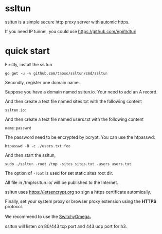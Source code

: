 # ssltun

ssltun is a simple secure http proxy server with automic https.

If you need IP tunnel, you could use https://github.com/epii1/dtun

# quick start

Firstly, install the ssltun
```
go get -u -v github.com/taoso/ssltun/cmd/ssltun
```

Secondly, register one domain name.

Suppose you have a domain named ssltun.io. Your need to add an A record.

And then create a text file named sites.txt with the following content

```
ssltun.io:
```

And then create a text file named users.txt with the following content

```
name:passwrd
```

The password need to be encrypted by bcrypt. You can use the htpasswd:

```
htpasswd -B -c ./users.txt foo
```

And then start the ssltun,
```
sudo ./ssltun -root /tmp -sites sites.txt -users users.txt
```

The option of `-root` is used for set static sites root dir.

All file in /tmp/ssltun.io/ will be published to the Internet.

ssltun uses https://letsencrypt.org so sign a https certificate automically.

Finally, set your system proxy or browser proxy extension using the **HTTPS** protocol.

We recommend to use the [SwitchyOmega](https://github.com/FelisCatus/SwitchyOmega)。

ssltun will listen on 80/443 tcp port and 443 udp port for h3.
